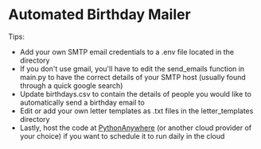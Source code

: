 # Automated Birthday Mailer
Tips:
- Add your own SMTP email credentials to a .env file located in the directory
- If you don't use gmail, you'll have to edit the send_emails function in main.py to have the correct details of your SMTP host (usually found through a quick google search)
- Update birthdays.csv to contain the details of people you would like to automatically send a birthday email to
- Edit or add your own letter templates as .txt files in the letter_templates directory
- Lastly, host the code at <a href="https://www.pythonanywhere.com">PythonAnywhere</a> (or another cloud provider of your choice) if you want to schedule it to run daily in the cloud
